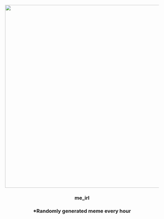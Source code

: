 <p align="center">
        <img src="https://i.redd.it/9dr0w0phqjo81.gif" width="600" height="600">
        </p>
        <h3 align="center">me_irl</h3>
        <h3 align="center">*Randomly generated meme every hour</h3>
    